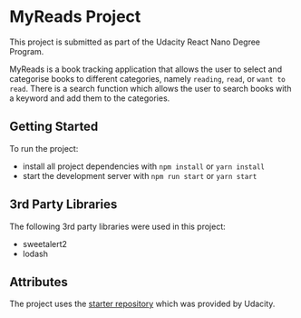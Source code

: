 # MyReads Project

This project is submitted as part of the Udacity React Nano Degree Program.

MyReads is a book tracking application that allows the user to select and categorise books to different categories, namely `reading`, `read`, or `want to read`. There is a search function which allows the user to search books with a keyword and add them to the categories.

## Getting Started

To run the project:

* install all project dependencies with `npm install` or `yarn install`
* start the development server with `npm run start` or `yarn start`

## 3rd Party Libraries
The following 3rd party libraries were used in this project:
* sweetalert2
* lodash

## Attributes
The project uses the [starter repository](https://github.com/udacity/reactnd-project-myreads-starter) which was provided by Udacity.
